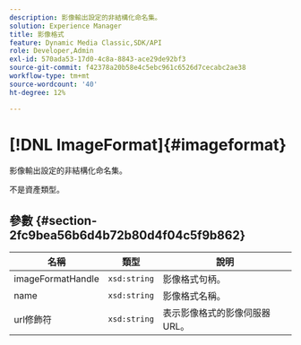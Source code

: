 ```yaml
---
description: 影像輸出設定的非結構化命名集。
solution: Experience Manager
title: 影像格式
feature: Dynamic Media Classic,SDK/API
role: Developer,Admin
exl-id: 570ada53-17d0-4c8a-8843-ace29de92bf3
source-git-commit: f42378a20b58e4c5ebc961c6526d7cecabc2ae38
workflow-type: tm+mt
source-wordcount: '40'
ht-degree: 12%

---
```


# [!DNL ImageFormat]{#imageformat}

影像輸出設定的非結構化命名集。

不是資產類型。

## 參數 {#section-2fc9bea56b6d4b72b80d4f04c5f9b862}

| 名稱 | 類型 | 說明 |
|---|---|---|
| imageFormatHandle | `xsd:string` | 影像格式句柄。 |
| name | `xsd:string` | 影像格式名稱。 |
| url修飾符 | `xsd:string` | 表示影像格式的影像伺服器URL。 |
